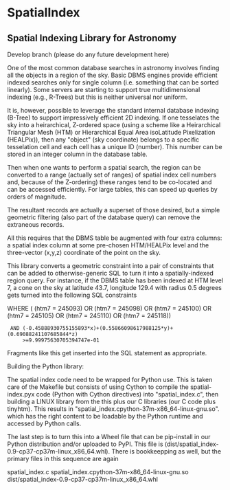 # SpatialIndex

## Spatial Indexing Library for Astronomy

Develop branch (please do any future development here)

One of the most common database searches in astronomy involves finding all the 
objects in a region of the sky.  Basic DBMS engines provide efficient indexed 
searches only for single column (i.e. something that can be sorted linearly).
Some servers are starting to support true multidimensional indexing (e.g.,
R-Trees) but this is neither universal nor uniform.

It is, however, possible to leverage the standard internal database indexing
(B-Tree) to support impressively efficient 2D indexing.  If one tesselates the
sky into a heirarchical, Z-ordered space (using a scheme like a Heirarchical
Triangular Mesh (HTM)  or Hierarchical Equal Area isoLatitude Pixelization
(HEALPix)), then any "object" (sky coordinate) belongs to a specific 
tesselation cell and each cell has a unique ID (number).  This number can
be stored in an integer column in the database table.

Then when one wants to perform a spatial search, the region can be converted
to a range (actually set of ranges) of spatial index cell numbers and, 
because of the Z-ordering) these ranges tend to be co-located and can be
accessed efficiently.  For large tables, this can speed up queries by orders
of magnitude.

The resultant records are actually a superset of those desired, but a simple
geometric filtering (also part of the database query) can remove the extraneous
records.

All this requires that the DBMS table be augmented with four extra columns:
a spatial index column at some pre-chosen HTM/HEALPix level and the three-vector
(x,y,z) coordinate of the point on the sky.

This library converts a geometric constraint into a pair of constraints that
can be added to otherwise-generic SQL to turn it into a spatially-indexed
region query.  For instance, if the DBMS table has been indexed at HTM level
7, a cone on the sky at latitude 43.7, longitude 129.4 with radius 0.5 degrees
gets turned into the following SQL constraints 

   WHERE (   (htm7 = 245093) 
          OR (htm7 = 245098) 
          OR (htm7 = 245100)
          OR (htm7 = 245105) 
          OR (htm7 = 245110)
          OR (htm7 = 245118))

     AND (-0.45888930755155893*x)+(0.55866098617988125*y)+(0.69088241107685844*z)
         >=9.99975630705394747e-01


Fragments like this get inserted into the SQL statement as appropriate.




Building the Python library:

The spatial index code need to be wrapped for Python use.  This is taken care
of the Makefile but consists of using Cython to compile the spatial-index.pyx
code (Python with Cython directives) into "spatial_index.c", then building 
a LINUX library from the this plus our C libraries (our C code plus tinyhtm).
This results in "spatial_index.cpython-37m-x86_64-linux-gnu.so". which has the
right content to be loadable by the Python runtime and accessed by Python
calls.

The last step is to turn this into a Wheel file that can be pip-install in
our Python distribution and/or uploaded to PyPI.  This file is
(dist/spatial_index-0.9-cp37-cp37m-linux_x86_64.whl).  There is bookkeepping
as well, but the primary files in this sequence are again

  spatial_index.c
  spatial_index.cpython-37m-x86_64-linux-gnu.so
  dist/spatial_index-0.9-cp37-cp37m-linux_x86_64.whl
